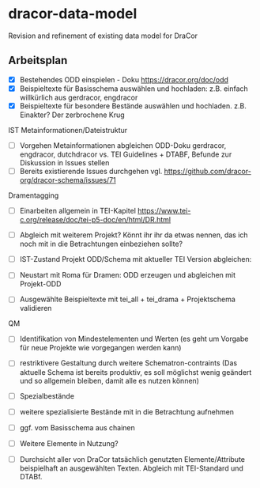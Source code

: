 # dracor-data-model
Revision and refinement of existing data model for DraCor


## Arbeitsplan

- [x] Bestehendes ODD einspielen - Doku https://dracor.org/doc/odd
- [x] Beispieltexte für Basisschema auswählen und hochladen: z.B. einfach willkürlich aus gerdracor, engdracor
- [x] Beispieltexte für besondere Bestände auswählen und hochladen.  z.B. Einakter? Der zerbrochene Krug

IST
Metainformationen/Dateistruktur
- [ ] Vorgehen Metainformationen abgleichen ODD-Doku gerdracor, engdracor, dutchdracor vs. TEI Guidelines + DTABF, Befunde zur Diskussion in Issues stellen
- [ ] Bereits existierende Issues durchgehen vgl. https://github.com/dracor-org/dracor-schema/issues/71

Dramentagging
- [ ] Einarbeiten allgemein in TEI-Kapitel https://www.tei-c.org/release/doc/tei-p5-doc/en/html/DR.html
- [ ] Abgleich mit weiterem Projekt? Könnt ihr ihr da etwas nennen, das ich noch mit in die Betrachtungen einbeziehen sollte?


- [ ] IST-Zustand Projekt ODD/Schema mit aktueller TEI Version abgleichen:
- [ ] Neustart mit Roma für Dramen: ODD erzeugen und abgleichen mit Projekt-ODD
- [ ] Ausgewählte Beispieltexte mit tei_all + tei_drama + Projektschema validieren

QM
- [ ]  Identifikation von Mindestelementen und Werten (es geht um Vorgabe für neue Projekte wie vorgegangen werden kann)
- [ ] restriktivere Gestaltung durch weitere Schematron-contraints (Das aktuelle Schema ist bereits produktiv, es soll möglichst wenig geändert und so allgemein bleiben, damit alle es nutzen können)

- [ ] Spezialbestände
- [ ] weitere spezialisierte Bestände mit in die Betrachtung aufnehmen
- [ ] ggf. vom Basisschema aus chainen

- [ ] Weitere Elemente in Nutzung?
- [ ] Durchsicht aller von DraCor tatsächlich genutzten Elemente/Attribute beispielhaft an ausgewählten Texten. Abgleich mit TEI-Standard und DTABf. 
